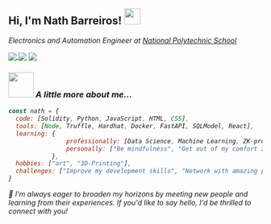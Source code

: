 <h2> Hi, I'm Nath Barreiros! 
<img src="https://media.giphy.com/media/q3kBTEbu3InMQ/giphy.gif" width="32">
</h2>
<p><em>Electronics and Automation Engineer at <a href="https://www.epn.edu.ec/">National Polytechnic School</a>
<div>
  
  <a href="mailto:nathalia.barreirosf@gmail.com" target="_blank"> 
  <img  align="center"  src="https://img.shields.io/badge/-gmail-success" /></a><a  href="https://twitter.com/NathBarreiros"  target="_blank">
  <img  align="center"  src="https://img.shields.io/badge/-twitter-informational" /></a>
  <a  href="https://www.linkedin.com/in/nathbarreiros/"  target="_blank">
  <img  align="center"  src="https://img.shields.io/badge/-linkedin-important" /></a> 
</div>

### <img src="https://media.giphy.com/media/l0HlGeTBdTqMll15u/giphy.gif" width="50"> A little more about me...
  <!--- workingOn: ["Blockchain technology-based tracking system for coffee supply chain"], -->

```javascript
const nath = {
  code: [Solidity, Python, JavaScript, HTML, CSS],
  tools: [Node, Truffle, Hardhat, Docker, FastAPI, SQLModel, React],
  learning: {
                professionally: [Data Science, Machine Learning, ZK-proofs],
                personally: ["Be mindfulness", "Get out of my comfort zone"]
            },
  hobbies: ["art", "3D-Printing"],
  challenges: ["Improve my development skills", "Network with amazing people"]
}
```

👾 <em>I'm always eager to broaden my horizons by meeting new people and learning from their experiences. If you'd like to say hello, I'd be thrilled to connect with you!</em>
